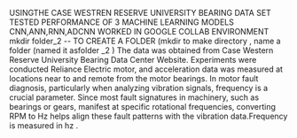 USINGTHE CASE WESTREN RESERVE UNIVERSITY BEARING DATA SET TESTED PERFORMANCE OF 3 MACHINE LEARNING MODELS CNN,ANN,RNN,ADCNN
WORKED IN GOOGLE COLLAB ENVIRONMENT 
mkdir folder_2 -- TO CREATE A FOLDER (mkdir to make directory , name a folder (named it asfolder _2 )
The data was obtained from Case Western Reserve University Bearing Data Center Website. Experiments were conducted  Reliance Electric motor, and acceleration data was measured at locations near to and remote from the motor bearings.  In motor fault diagnosis, particularly when analyzing vibration signals, frequency is a crucial parameter. Since most fault signatures in machinery, such as bearings or gears, manifest at specific rotational frequencies, converting RPM to Hz helps align these fault patterns with the vibration data.Frequency is measured in hz .
